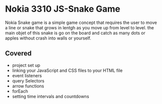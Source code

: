# Nokia 3310 JS-Snake Game

Nokia Snake game is a simple game concept that requires the user to move a line or snake that grows in lentgh as you move up from level to level. the main objet of this snake is go on the board and catch as many dots or apples without crash into walls or yourself.

## Covered

- project set up
- linking your JavaScript and CSS files to your HTML file
- event listeners
- query Selectors
- arrow functions
- forEach
- setting time intervals and countdowns